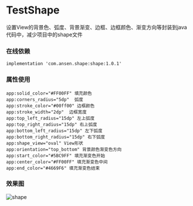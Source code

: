# TestShape
设置View的背景色、弧度、背景渐变、边框、边框颜色、渐变方向等封装到java代码中，减少项目中的shape文件

### 在线依赖
```
implementation 'com.ansen.shape:shape:1.0.1'
```

### 属性使用
```
app:solid_color="#FF00FF" 填充颜色
app:corners_radius="5dp"  弧度
app:stroke_color="#00ff00" 边框颜色
app:stroke_width="2dp"  边框宽度
app:top_left_radius="15dp" 左上弧度
app:top_right_radius="15dp" 右上弧度
app:bottom_left_radius="15dp" 左下弧度
app:bottom_right_radius="15dp" 右下弧度
app:shape_view="oval" View形状
app:orientation="top_bottom" 背景颜色渐变色方向
app:start_color="#5BC9FF" 填充渐变色开始
app:center_color="#FF00FF" 填充渐变色中间
app:end_color="#4669F6" 填充渐变色结束
```

### 效果图
![shape](https://github.com/ansen666/TestShape/blob/master/shape.jpg?raw=true)
